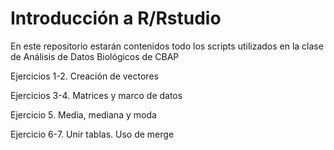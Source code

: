 # Introducción a R/Rstudio

En este repositorio estarán contenidos todo los scripts utilizados en la clase de Análisis de Datos Biológicos de CBAP

Ejercicios 1-2. Creación de vectores

Ejercicios 3-4. Matrices y marco de datos

Ejercicio 5. Media, mediana y moda

Ejercicio 6-7. Unir tablas. Uso de merge
